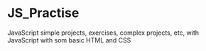 # JS_Practise

JavaScript simple projects, exercises, complex projects, etc, with JavaScript with som basic HTML and CSS 
